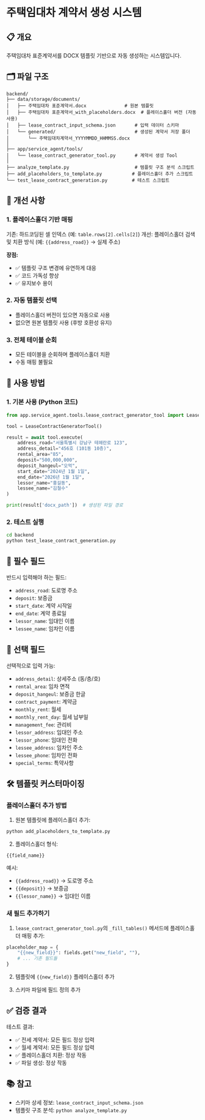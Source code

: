 # 주택임대차 계약서 생성 시스템

## 📋 개요

주택임대차 표준계약서를 DOCX 템플릿 기반으로 자동 생성하는 시스템입니다.

## 🗂️ 파일 구조

```
backend/
├── data/storage/documents/
│   ├── 주택임대차 표준계약서.docx              # 원본 템플릿
│   ├── 주택임대차 표준계약서_with_placeholders.docx  # 플레이스홀더 버전 (자동 사용)
│   ├── lease_contract_input_schema.json       # 입력 데이터 스키마
│   └── generated/                             # 생성된 계약서 저장 폴더
│       └── 주택임대차계약서_YYYYMMDD_HHMMSS.docx
│
├── app/service_agent/tools/
│   └── lease_contract_generator_tool.py       # 계약서 생성 Tool
│
├── analyze_template.py                        # 템플릿 구조 분석 스크립트
├── add_placeholders_to_template.py           # 플레이스홀더 추가 스크립트
└── test_lease_contract_generation.py         # 테스트 스크립트
```

## 🔧 개선 사항

### 1. 플레이스홀더 기반 매핑
기존: 하드코딩된 셀 인덱스 (예: `table.rows[2].cells[2]`)
개선: 플레이스홀더 검색 및 치환 방식 (예: `{{address_road}}` → 실제 주소)

**장점:**
- ✅ 템플릿 구조 변경에 유연하게 대응
- ✅ 코드 가독성 향상
- ✅ 유지보수 용이

### 2. 자동 템플릿 선택
- 플레이스홀더 버전이 있으면 자동으로 사용
- 없으면 원본 템플릿 사용 (후방 호환성 유지)

### 3. 전체 테이블 순회
- 모든 테이블을 순회하며 플레이스홀더 치환
- 수동 매핑 불필요

## 📝 사용 방법

### 1. 기본 사용 (Python 코드)

```python
from app.service_agent.tools.lease_contract_generator_tool import LeaseContractGeneratorTool

tool = LeaseContractGeneratorTool()

result = await tool.execute(
    address_road="서울특별시 강남구 테헤란로 123",
    address_detail="456호 (101동 10층)",
    rental_area="85",
    deposit="500,000,000",
    deposit_hangeul="오억",
    start_date="2024년 1월 1일",
    end_date="2026년 1월 1일",
    lessor_name="홍길동",
    lessee_name="김철수"
)

print(result['docx_path'])  # 생성된 파일 경로
```

### 2. 테스트 실행

```bash
cd backend
python test_lease_contract_generation.py
```

## 🔑 필수 필드

반드시 입력해야 하는 필드:
- `address_road`: 도로명 주소
- `deposit`: 보증금
- `start_date`: 계약 시작일
- `end_date`: 계약 종료일
- `lessor_name`: 임대인 이름
- `lessee_name`: 임차인 이름

## 📌 선택 필드

선택적으로 입력 가능:
- `address_detail`: 상세주소 (동/층/호)
- `rental_area`: 임차 면적
- `deposit_hangeul`: 보증금 한글
- `contract_payment`: 계약금
- `monthly_rent`: 월세
- `monthly_rent_day`: 월세 납부일
- `management_fee`: 관리비
- `lessor_address`: 임대인 주소
- `lessor_phone`: 임대인 전화
- `lessee_address`: 임차인 주소
- `lessee_phone`: 임차인 전화
- `special_terms`: 특약사항

## 🛠️ 템플릿 커스터마이징

### 플레이스홀더 추가 방법

1. 원본 템플릿에 플레이스홀더 추가:
```bash
python add_placeholders_to_template.py
```

2. 플레이스홀더 형식:
```
{{field_name}}
```

예시:
- `{{address_road}}` → 도로명 주소
- `{{deposit}}` → 보증금
- `{{lessor_name}}` → 임대인 이름

### 새 필드 추가하기

1. `lease_contract_generator_tool.py`의 `_fill_tables()` 메서드에 플레이스홀더 매핑 추가:
```python
placeholder_map = {
    "{{new_field}}": fields.get("new_field", ""),
    # ... 기존 필드들
}
```

2. 템플릿에 `{{new_field}}` 플레이스홀더 추가

3. 스키마 파일에 필드 정의 추가

## ✅ 검증 결과

테스트 결과:
- ✅ 전세 계약서: 모든 필드 정상 입력
- ✅ 월세 계약서: 모든 필드 정상 입력
- ✅ 플레이스홀더 치환: 정상 작동
- ✅ 파일 생성: 정상 작동

## 📚 참고

- 스키마 상세 정보: `lease_contract_input_schema.json`
- 템플릿 구조 분석: `python analyze_template.py`
